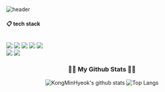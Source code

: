 ![header](https://capsule-render.vercel.app/api?type=wave&color=auto&height=300&section=header&text=My%20Github%20Profile&fontSize=90)
 <br/>
  
####  :clipboard: tech stack
  
 <br/>
  
<img src="https://img.shields.io/badge/JAVA-007396?style=for-the-badge&logo=Java&logoColor=white">
<img src="https://img.shields.io/badge/JavaScript-F7DF1E?style=for-the-badge&logo=JavaScript&logoColor=white">
<img src="https://img.shields.io/badge/Spring-6DB33F?style=for-the-badge&logo=Spring&logoColor=white">
<img src="https://img.shields.io/badge/HTML5-E34F26?style=for-the-badge&logo=HTML5&logoColor=white">
<img src="https://img.shields.io/badge/CSS3-1572B6?style=for-the-badge&logo=CSS3&logoColor=white"> <br>
<img src="https://img.shields.io/badge/MySQL-4479A1?style=for-the-badge&logo=MySQL&logoColor=white">
<img src="https://img.shields.io/badge/aws-232F3E?style=for-the-badge&logo=Amazon aws&logoColor=white">
 
   <br/>

<h3 align="center">👩‍💻 My Github Stats 👩‍💻</h3>
<div align="center">

![KongMinHyeok's github stats](https://github-readme-stats.vercel.app/api?username=KongMinHyeok&show_icons=true&theme=tokyonight)
 ![Top Langs](https://github-readme-stats.vercel.app/api/top-langs/?username=KongMinHyeok&layout=compact&theme=tokyonight)
</div>
<!--
**KongMinHyeok/KongMinHyeok** is a ✨ _special_ ✨ repository because its `README.md` (this file) appears on your GitHub profile.

Here are some ideas to get you started:

- 🔭 I’m currently working on ...
- 🌱 I’m currently learning ...
- 👯 I’m looking to collaborate on ...
- 🤔 I’m looking for help with ...
- 💬 Ask me about ...
- 📫 How to reach me: ...
- 😄 Pronouns: ...
- ⚡ Fun fact: ...
-->
